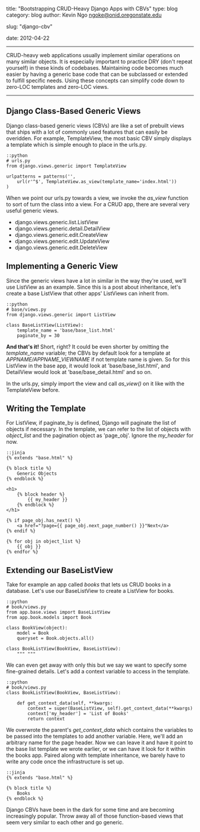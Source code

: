 title: "Bootstrapping CRUD-Heavy Django Apps with CBVs"
type: blog
category: blog
author: Kevin Ngo <ngoke@onid.oregonstate.edu>

slug: "django-cbv"

date: 2012-04-22

---

CRUD-heavy web applications usually implement similar operations on many
similar objects. It is especially important to practice DRY (don't repeat
yourself) in these kinds of codebases. Maintaining code becomes much easier
by having a generic base code that can be subclassed or extended to fulfill
specific needs. Using these concepts can simplify code down to zero-LOC
templates and zero-LOC views.

---

## Django Class-Based Generic Views

Django class-based generic views (CBVs) are like a set of prebuilt views
that ships with a lot of commonly used features that can easily be
overidden. For example, TemplateView, the most basic CBV simply displays a
template which is simple enough to place in the urls.py.

    ::python
    # urls.py
    from django.views.generic import TemplateView

    urlpatterns = patterns('',
        url(r'^$', TemplateView.as_view(template_name='index.html'))
    )

When we point our urls.py towards a view, we invoke the *as_view* function
to sort of turn the class into a view. For a CRUD app, there are several
very useful generic views.

- django.views.generic.list.ListView
- django.views.generic.detail.DetailView
- django.views.generic.edit.CreateView
- django.views.generic.edit.UpdateView
- django.views.generic.edit.DeleteView

## Implementing a Generic View

Since the generic views have a lot in similar in the way they're used,
we'll use ListView as an example. Since this is a post about inheritance,
let's create a base ListView that other apps' ListViews can inherit from.

    ::python
    # base/views.py
    from django.views.generic import ListView

    class BaseListView(ListView):
        template_name = 'base/base_list.html'
        paginate_by = 30

**And that's it!** Short, right? It could be even shorter by omitting the
*template_name* variable; the CBVs by default look for a template at
*APPNAME/APPNAME_VIEWNAME* if not template name is given. So for this
ListView in the base app, it would look at 'base/base\_list.html', and
DetailView would look at 'base/base\_detail.html' and so on.

In the urls.py, simply import the view and call *as_view()* on it like with
the TemplateView before.

## Writing the Template

For ListView, if paginate\_by is defined, Django will paginate the list of
objects if necessary. In the template, we can refer to the list of objects
with *object\_list* and the pagination object as 'page\_obj'. Ignore the
*my\_header* for now.

    ::jinja
    {% extends "base.html" %}

    {% block title %}
        Generic Objects
    {% endblock %}

    <h1>
        {% block header %}
            {{ my_header }}
        {% endblock %}
    </h1>

    {% if page_obj.has_next() %}
        <a href="?page={{ page_obj.next_page_number() }}"Next</a>
    {% endif %}

    {% for obj in object_list %}
        {{ obj }}
    {% endfor %}

## Extending our BaseListView

Take for example an app called *books* that lets us CRUD books in a
database. Let's use our BaseListView to create a ListView for books.

    ::python
    # book/views.py
    from app.base.views import BaseListView
    from app.book.models import Book

    class BookView(object):
        model = Book
        queryset = Book.objects.all()

    class BookListView(BookView, BaseListView):
        """ """

We can even get away with only this but we say we want to specify some
fine-grained details.  Let's add a context variable to access in the
template.

    ::python
    # book/views.py
    class BookListView(BookView, BaseListView):

        def get_context_data(self, **kwargs:
            context = super(BaseListView, self).get_context_data(**kwargs)
            context['my_header'] = 'List of Books'
            return context

We overwrote the parent's *get_context_data* which contains the variables
to be passed into the templates to add another variable. Here, we'll add an
arbitrary name for the page header. Now we can leave it and have it point
to the base list template we wrote earlier, or we can have it look for it
within the books app.  Paired along with template inheritance, we barely
have to write any code once the infrastructure is set up.

    ::jinja
    {% extends "base.html" %}

    {% block title %}
        Books
    {% endblock %}

Django CBVs have been in the dark for some time and are becoming
increasingly popular. Throw away all of those function-based views that
seem very similar to each other and go generic.

